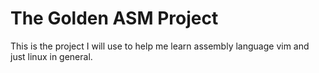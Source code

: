 # The Golden ASM Project
This is the project I will use to help me learn assembly language vim and just linux in general.
